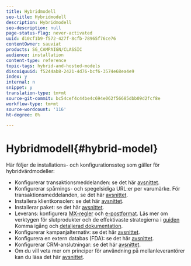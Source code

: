 ```yaml
---
title: Hybridmodell
seo-title: Hybridmodell
description: Hybridmodell
seo-description: null
page-status-flag: never-activated
uuid: d10cf1b9-f572-427f-8cfb-78965f76ce76
contentOwner: sauviat
products: SG_CAMPAIGN/CLASSIC
audience: installation
content-type: reference
topic-tags: hybrid-and-hosted-models
discoiquuid: f5244ab8-2421-4d76-bcf6-3574e68ea4e9
index: y
internal: n
snippet: y
translation-type: tm+mt
source-git-commit: bc54cef4c44be4c694e062f56685dbb09d2fcf8e
workflow-type: tm+mt
source-wordcount: '116'
ht-degree: 0%

---
```



# Hybridmodell{#hybrid-model}

Här följer de installations- och konfigurationssteg som gäller för hybridvärdmodeller:

* Konfigurerar transaktionsmeddelanden: se det här [avsnittet](../../message-center/using/transactional-messaging-architecture.md).
* Konfigurerar spårnings- och spegelsidiga URL:er per varumärke. För transaktionsmeddelanden, se det här [avsnittet](../../message-center/using/configuring-multibranding.md).
* Installera klientkonsolen: se det här [avsnittet](../../installation/using/installing-the-client-console.md).
* Installerar paket: se det här [avsnittet](../../installation/using/installing-campaign-standard-packages.md).
* Leverans: konfigurera [MX-regler](../../installation/using/email-deliverability.md#mx-configuration) och [e-postformat](../../installation/using/email-deliverability.md#managing-email-formats). Läs mer om verktygen för slutprodukter och de effektivaste strategierna i [guiden](../../delivery/using/deliverability-key-points.md) Komma igång och [detaljerad dokumentation](../../delivery/using/about-deliverability.md).
* Konfigurerar kampanjalternativ: se det här [avsnittet](../../installation/using/configuring-campaign-options.md).
* Konfigurera en extern databas (FDA): se det här [avsnittet](../../platform/using/about-fda.md).
* Konfigurerar CRM-anslutningar: se det här [avsnittet](../../platform/using/crm-connectors.md).
* Om du vill veta mer om principer för användning på mellanleverantörer kan du läsa det här [avsnittet](../../installation/using/mid-sourcing-deployment.md).

